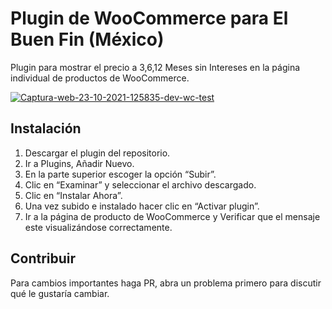 # Plugin de WooCommerce para El Buen Fin (México)

Plugin para mostrar el precio a 3,6,12 Meses sin Intereses en la página individual de productos de WooCommerce.

<a href="https://ibb.co/L8dLB3b">
<img src="https://i.ibb.co/G0QKGqB/Captura-web-23-10-2021-125835-dev-wc-test.jpg" alt="Captura-web-23-10-2021-125835-dev-wc-test" border="0">
</a>

## Instalación

1. Descargar el plugin del repositorio.
2. Ir a Plugins, Añadir Nuevo.
3. En la parte superior escoger la opción “Subir”.
4. Clic en “Examinar” y seleccionar el archivo descargado.
5. Clic en “Instalar Ahora”.
6. Una vez subido e instalado hacer clic en “Activar plugin”.
7. Ir a la página de producto de WooCommerce y Verificar que el mensaje este visualizándose correctamente. 

## Contribuir
Para cambios importantes haga PR, abra un problema primero para discutir qué le gustaría cambiar.
